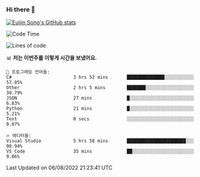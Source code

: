 ### Hi there 👋

[![Euijin Song's GitHub stats](https://github-readme-stats.vercel.app/api?username=lstar2397&count_private=true&show_icons=true&theme=tokyonight&locale=kr)](https://github.com/anuraghazra/github-readme-stats)

<!--START_SECTION:waka-->
![Code Time](http://img.shields.io/badge/Code%20Time-0%20secs-blue)

![Lines of code](https://img.shields.io/badge/%EC%A0%80%EB%8A%94%20%EC%97%AC%ED%83%9C%EA%B9%8C%EC%A7%80%20-85%20Thousand%20%EC%A4%84%EC%9D%98%20%EC%BD%94%EB%93%9C%EB%A5%BC%20%EC%9E%91%EC%84%B1%ED%96%88%EC%96%B4%EC%9A%94.-blue)

📊 **저는 이번주를 이렇게 시간을 보냈어요.** 

```text
💬 프로그래밍 언어들: 
C#                       3 hrs 52 mins       ██████████████░░░░░░░░░░░   57.05% 
Other                    2 hrs 5 mins        ███████░░░░░░░░░░░░░░░░░░   30.79% 
JSON                     27 mins             █░░░░░░░░░░░░░░░░░░░░░░░░   6.83% 
Python                   21 mins             █░░░░░░░░░░░░░░░░░░░░░░░░   5.21% 
Text                     0 secs              ░░░░░░░░░░░░░░░░░░░░░░░░░   0.07%

🔥 에디터들: 
Visual Studio            5 hrs 58 mins       ██████████████████████░░░   90.94% 
VS Code                  35 mins             ██░░░░░░░░░░░░░░░░░░░░░░░   9.06%

```


 Last Updated on 06/08/2022 21:23:41 UTC
<!--END_SECTION:waka-->

<!--
**lstar2397/lstar2397** is a ✨ _special_ ✨ repository because its `README.md` (this file) appears on your GitHub profile.

Here are some ideas to get you started:

- 🔭 I’m currently working on ...
- 🌱 I’m currently learning ...
- 👯 I’m looking to collaborate on ...
- 🤔 I’m looking for help with ...
- 💬 Ask me about ...
- 📫 How to reach me: ...
- 😄 Pronouns: ...
- ⚡ Fun fact: ...
-->
